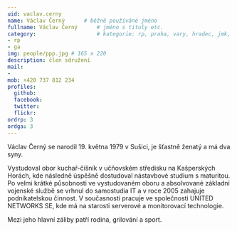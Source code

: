 ```yaml
---
uid: vaclav.cerny
name: Václav Černý      # běžně používáné jméno
fullname: Václav Černý      # jméno s tituly etc.
category:                   # kategorie: rp, praha, vary, hradec, jmk, senat
- rp
- ga
img: people/ppp.jpg # 165 x 220
description: člen sdružení
mail:
- 
mob: +420 737 812 234
profiles:
  github:
  facebook:
  twitter:
  flickr:
ordrp: 3
ordga: 3
---
```


Václav Černý se narodil 19. května 1979 v Sušici, je šťastně ženatý a má dva syny.

Vystudoval obor kuchař-číšník v učňovském středisku na Kašperských Horách, kde následně úspěšně dostudoval nástavbové studium s maturitou. 
Po velmi krátké působnosti ve vystudovaném oboru a absolvované základní vojenské službě se vrhnul do samostudia IT  a v roce 2005 zahajuje podnikatelskou činnost. V současnosti pracuje ve společnosti UNITED NETWORKS SE, kde má na starosti serverové a monitorovací technologie. 

Mezi jeho hlavní záliby patří rodina, grilování a sport. 
